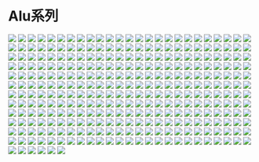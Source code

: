 # Alu系列

![](https://gcore.jsdelivr.net/gh/2x-ercha/twikoo-magic/image/alu/1.webp)
![](https://gcore.jsdelivr.net/gh/2x-ercha/twikoo-magic/image/alu/10.webp)
![](https://gcore.jsdelivr.net/gh/2x-ercha/twikoo-magic/image/alu/100.webp)
![](https://gcore.jsdelivr.net/gh/2x-ercha/twikoo-magic/image/alu/101.webp)
![](https://gcore.jsdelivr.net/gh/2x-ercha/twikoo-magic/image/alu/102.webp)
![](https://gcore.jsdelivr.net/gh/2x-ercha/twikoo-magic/image/alu/103.webp)
![](https://gcore.jsdelivr.net/gh/2x-ercha/twikoo-magic/image/alu/104.webp)
![](https://gcore.jsdelivr.net/gh/2x-ercha/twikoo-magic/image/alu/105.webp)
![](https://gcore.jsdelivr.net/gh/2x-ercha/twikoo-magic/image/alu/106.webp)
![](https://gcore.jsdelivr.net/gh/2x-ercha/twikoo-magic/image/alu/107.webp)
![](https://gcore.jsdelivr.net/gh/2x-ercha/twikoo-magic/image/alu/108.webp)
![](https://gcore.jsdelivr.net/gh/2x-ercha/twikoo-magic/image/alu/109.webp)
![](https://gcore.jsdelivr.net/gh/2x-ercha/twikoo-magic/image/alu/11.webp)
![](https://gcore.jsdelivr.net/gh/2x-ercha/twikoo-magic/image/alu/110.webp)
![](https://gcore.jsdelivr.net/gh/2x-ercha/twikoo-magic/image/alu/111.webp)
![](https://gcore.jsdelivr.net/gh/2x-ercha/twikoo-magic/image/alu/112.webp)
![](https://gcore.jsdelivr.net/gh/2x-ercha/twikoo-magic/image/alu/113.webp)
![](https://gcore.jsdelivr.net/gh/2x-ercha/twikoo-magic/image/alu/114.webp)
![](https://gcore.jsdelivr.net/gh/2x-ercha/twikoo-magic/image/alu/115.webp)
![](https://gcore.jsdelivr.net/gh/2x-ercha/twikoo-magic/image/alu/116.webp)
![](https://gcore.jsdelivr.net/gh/2x-ercha/twikoo-magic/image/alu/117.webp)
![](https://gcore.jsdelivr.net/gh/2x-ercha/twikoo-magic/image/alu/118.webp)
![](https://gcore.jsdelivr.net/gh/2x-ercha/twikoo-magic/image/alu/119.webp)
![](https://gcore.jsdelivr.net/gh/2x-ercha/twikoo-magic/image/alu/12.webp)
![](https://gcore.jsdelivr.net/gh/2x-ercha/twikoo-magic/image/alu/120.webp)
![](https://gcore.jsdelivr.net/gh/2x-ercha/twikoo-magic/image/alu/121.webp)
![](https://gcore.jsdelivr.net/gh/2x-ercha/twikoo-magic/image/alu/122.webp)
![](https://gcore.jsdelivr.net/gh/2x-ercha/twikoo-magic/image/alu/123.webp)
![](https://gcore.jsdelivr.net/gh/2x-ercha/twikoo-magic/image/alu/124.webp)
![](https://gcore.jsdelivr.net/gh/2x-ercha/twikoo-magic/image/alu/125.webp)
![](https://gcore.jsdelivr.net/gh/2x-ercha/twikoo-magic/image/alu/126.webp)
![](https://gcore.jsdelivr.net/gh/2x-ercha/twikoo-magic/image/alu/127.webp)
![](https://gcore.jsdelivr.net/gh/2x-ercha/twikoo-magic/image/alu/128.webp)
![](https://gcore.jsdelivr.net/gh/2x-ercha/twikoo-magic/image/alu/129.webp)
![](https://gcore.jsdelivr.net/gh/2x-ercha/twikoo-magic/image/alu/13.webp)
![](https://gcore.jsdelivr.net/gh/2x-ercha/twikoo-magic/image/alu/130.webp)
![](https://gcore.jsdelivr.net/gh/2x-ercha/twikoo-magic/image/alu/131.webp)
![](https://gcore.jsdelivr.net/gh/2x-ercha/twikoo-magic/image/alu/132.webp)
![](https://gcore.jsdelivr.net/gh/2x-ercha/twikoo-magic/image/alu/133.webp)
![](https://gcore.jsdelivr.net/gh/2x-ercha/twikoo-magic/image/alu/134.webp)
![](https://gcore.jsdelivr.net/gh/2x-ercha/twikoo-magic/image/alu/135.webp)
![](https://gcore.jsdelivr.net/gh/2x-ercha/twikoo-magic/image/alu/136.webp)
![](https://gcore.jsdelivr.net/gh/2x-ercha/twikoo-magic/image/alu/137.webp)
![](https://gcore.jsdelivr.net/gh/2x-ercha/twikoo-magic/image/alu/138.webp)
![](https://gcore.jsdelivr.net/gh/2x-ercha/twikoo-magic/image/alu/139.webp)
![](https://gcore.jsdelivr.net/gh/2x-ercha/twikoo-magic/image/alu/14.webp)
![](https://gcore.jsdelivr.net/gh/2x-ercha/twikoo-magic/image/alu/140.webp)
![](https://gcore.jsdelivr.net/gh/2x-ercha/twikoo-magic/image/alu/141.webp)
![](https://gcore.jsdelivr.net/gh/2x-ercha/twikoo-magic/image/alu/142.webp)
![](https://gcore.jsdelivr.net/gh/2x-ercha/twikoo-magic/image/alu/143.webp)
![](https://gcore.jsdelivr.net/gh/2x-ercha/twikoo-magic/image/alu/144.webp)
![](https://gcore.jsdelivr.net/gh/2x-ercha/twikoo-magic/image/alu/145.webp)
![](https://gcore.jsdelivr.net/gh/2x-ercha/twikoo-magic/image/alu/146.webp)
![](https://gcore.jsdelivr.net/gh/2x-ercha/twikoo-magic/image/alu/147.webp)
![](https://gcore.jsdelivr.net/gh/2x-ercha/twikoo-magic/image/alu/148.webp)
![](https://gcore.jsdelivr.net/gh/2x-ercha/twikoo-magic/image/alu/149.webp)
![](https://gcore.jsdelivr.net/gh/2x-ercha/twikoo-magic/image/alu/15.webp)
![](https://gcore.jsdelivr.net/gh/2x-ercha/twikoo-magic/image/alu/150.webp)
![](https://gcore.jsdelivr.net/gh/2x-ercha/twikoo-magic/image/alu/151.webp)
![](https://gcore.jsdelivr.net/gh/2x-ercha/twikoo-magic/image/alu/152.webp)
![](https://gcore.jsdelivr.net/gh/2x-ercha/twikoo-magic/image/alu/153.webp)
![](https://gcore.jsdelivr.net/gh/2x-ercha/twikoo-magic/image/alu/154.webp)
![](https://gcore.jsdelivr.net/gh/2x-ercha/twikoo-magic/image/alu/155.webp)
![](https://gcore.jsdelivr.net/gh/2x-ercha/twikoo-magic/image/alu/156.webp)
![](https://gcore.jsdelivr.net/gh/2x-ercha/twikoo-magic/image/alu/157.webp)
![](https://gcore.jsdelivr.net/gh/2x-ercha/twikoo-magic/image/alu/158.webp)
![](https://gcore.jsdelivr.net/gh/2x-ercha/twikoo-magic/image/alu/159.webp)
![](https://gcore.jsdelivr.net/gh/2x-ercha/twikoo-magic/image/alu/16.webp)
![](https://gcore.jsdelivr.net/gh/2x-ercha/twikoo-magic/image/alu/160.webp)
![](https://gcore.jsdelivr.net/gh/2x-ercha/twikoo-magic/image/alu/161.webp)
![](https://gcore.jsdelivr.net/gh/2x-ercha/twikoo-magic/image/alu/162.webp)
![](https://gcore.jsdelivr.net/gh/2x-ercha/twikoo-magic/image/alu/163.webp)
![](https://gcore.jsdelivr.net/gh/2x-ercha/twikoo-magic/image/alu/164.webp)
![](https://gcore.jsdelivr.net/gh/2x-ercha/twikoo-magic/image/alu/165.webp)
![](https://gcore.jsdelivr.net/gh/2x-ercha/twikoo-magic/image/alu/166.webp)
![](https://gcore.jsdelivr.net/gh/2x-ercha/twikoo-magic/image/alu/167.webp)
![](https://gcore.jsdelivr.net/gh/2x-ercha/twikoo-magic/image/alu/168.webp)
![](https://gcore.jsdelivr.net/gh/2x-ercha/twikoo-magic/image/alu/169.webp)
![](https://gcore.jsdelivr.net/gh/2x-ercha/twikoo-magic/image/alu/17.webp)
![](https://gcore.jsdelivr.net/gh/2x-ercha/twikoo-magic/image/alu/170.webp)
![](https://gcore.jsdelivr.net/gh/2x-ercha/twikoo-magic/image/alu/171.webp)
![](https://gcore.jsdelivr.net/gh/2x-ercha/twikoo-magic/image/alu/172.webp)
![](https://gcore.jsdelivr.net/gh/2x-ercha/twikoo-magic/image/alu/173.webp)
![](https://gcore.jsdelivr.net/gh/2x-ercha/twikoo-magic/image/alu/174.webp)
![](https://gcore.jsdelivr.net/gh/2x-ercha/twikoo-magic/image/alu/175.webp)
![](https://gcore.jsdelivr.net/gh/2x-ercha/twikoo-magic/image/alu/176.webp)
![](https://gcore.jsdelivr.net/gh/2x-ercha/twikoo-magic/image/alu/177.webp)
![](https://gcore.jsdelivr.net/gh/2x-ercha/twikoo-magic/image/alu/178.webp)
![](https://gcore.jsdelivr.net/gh/2x-ercha/twikoo-magic/image/alu/179.webp)
![](https://gcore.jsdelivr.net/gh/2x-ercha/twikoo-magic/image/alu/18.webp)
![](https://gcore.jsdelivr.net/gh/2x-ercha/twikoo-magic/image/alu/180.webp)
![](https://gcore.jsdelivr.net/gh/2x-ercha/twikoo-magic/image/alu/181.webp)
![](https://gcore.jsdelivr.net/gh/2x-ercha/twikoo-magic/image/alu/182.webp)
![](https://gcore.jsdelivr.net/gh/2x-ercha/twikoo-magic/image/alu/183.webp)
![](https://gcore.jsdelivr.net/gh/2x-ercha/twikoo-magic/image/alu/184.webp)
![](https://gcore.jsdelivr.net/gh/2x-ercha/twikoo-magic/image/alu/185.webp)
![](https://gcore.jsdelivr.net/gh/2x-ercha/twikoo-magic/image/alu/186.webp)
![](https://gcore.jsdelivr.net/gh/2x-ercha/twikoo-magic/image/alu/187.webp)
![](https://gcore.jsdelivr.net/gh/2x-ercha/twikoo-magic/image/alu/188.webp)
![](https://gcore.jsdelivr.net/gh/2x-ercha/twikoo-magic/image/alu/189.webp)
![](https://gcore.jsdelivr.net/gh/2x-ercha/twikoo-magic/image/alu/19.webp)
![](https://gcore.jsdelivr.net/gh/2x-ercha/twikoo-magic/image/alu/190.webp)
![](https://gcore.jsdelivr.net/gh/2x-ercha/twikoo-magic/image/alu/191.webp)
![](https://gcore.jsdelivr.net/gh/2x-ercha/twikoo-magic/image/alu/192.webp)
![](https://gcore.jsdelivr.net/gh/2x-ercha/twikoo-magic/image/alu/193.webp)
![](https://gcore.jsdelivr.net/gh/2x-ercha/twikoo-magic/image/alu/194.webp)
![](https://gcore.jsdelivr.net/gh/2x-ercha/twikoo-magic/image/alu/195.webp)
![](https://gcore.jsdelivr.net/gh/2x-ercha/twikoo-magic/image/alu/196.webp)
![](https://gcore.jsdelivr.net/gh/2x-ercha/twikoo-magic/image/alu/197.webp)
![](https://gcore.jsdelivr.net/gh/2x-ercha/twikoo-magic/image/alu/198.webp)
![](https://gcore.jsdelivr.net/gh/2x-ercha/twikoo-magic/image/alu/199.webp)
![](https://gcore.jsdelivr.net/gh/2x-ercha/twikoo-magic/image/alu/2.webp)
![](https://gcore.jsdelivr.net/gh/2x-ercha/twikoo-magic/image/alu/20.webp)
![](https://gcore.jsdelivr.net/gh/2x-ercha/twikoo-magic/image/alu/200.webp)
![](https://gcore.jsdelivr.net/gh/2x-ercha/twikoo-magic/image/alu/201.webp)
![](https://gcore.jsdelivr.net/gh/2x-ercha/twikoo-magic/image/alu/202.webp)
![](https://gcore.jsdelivr.net/gh/2x-ercha/twikoo-magic/image/alu/203.webp)
![](https://gcore.jsdelivr.net/gh/2x-ercha/twikoo-magic/image/alu/204.webp)
![](https://gcore.jsdelivr.net/gh/2x-ercha/twikoo-magic/image/alu/205.webp)
![](https://gcore.jsdelivr.net/gh/2x-ercha/twikoo-magic/image/alu/206.webp)
![](https://gcore.jsdelivr.net/gh/2x-ercha/twikoo-magic/image/alu/207.webp)
![](https://gcore.jsdelivr.net/gh/2x-ercha/twikoo-magic/image/alu/208.webp)
![](https://gcore.jsdelivr.net/gh/2x-ercha/twikoo-magic/image/alu/209.webp)
![](https://gcore.jsdelivr.net/gh/2x-ercha/twikoo-magic/image/alu/21.webp)
![](https://gcore.jsdelivr.net/gh/2x-ercha/twikoo-magic/image/alu/210.webp)
![](https://gcore.jsdelivr.net/gh/2x-ercha/twikoo-magic/image/alu/211.webp)
![](https://gcore.jsdelivr.net/gh/2x-ercha/twikoo-magic/image/alu/212.webp)
![](https://gcore.jsdelivr.net/gh/2x-ercha/twikoo-magic/image/alu/213.webp)
![](https://gcore.jsdelivr.net/gh/2x-ercha/twikoo-magic/image/alu/214.webp)
![](https://gcore.jsdelivr.net/gh/2x-ercha/twikoo-magic/image/alu/215.webp)
![](https://gcore.jsdelivr.net/gh/2x-ercha/twikoo-magic/image/alu/216.webp)
![](https://gcore.jsdelivr.net/gh/2x-ercha/twikoo-magic/image/alu/217.webp)
![](https://gcore.jsdelivr.net/gh/2x-ercha/twikoo-magic/image/alu/218.webp)
![](https://gcore.jsdelivr.net/gh/2x-ercha/twikoo-magic/image/alu/219.webp)
![](https://gcore.jsdelivr.net/gh/2x-ercha/twikoo-magic/image/alu/22.webp)
![](https://gcore.jsdelivr.net/gh/2x-ercha/twikoo-magic/image/alu/220.webp)
![](https://gcore.jsdelivr.net/gh/2x-ercha/twikoo-magic/image/alu/221.webp)
![](https://gcore.jsdelivr.net/gh/2x-ercha/twikoo-magic/image/alu/222.webp)
![](https://gcore.jsdelivr.net/gh/2x-ercha/twikoo-magic/image/alu/223.webp)
![](https://gcore.jsdelivr.net/gh/2x-ercha/twikoo-magic/image/alu/224.webp)
![](https://gcore.jsdelivr.net/gh/2x-ercha/twikoo-magic/image/alu/225.webp)
![](https://gcore.jsdelivr.net/gh/2x-ercha/twikoo-magic/image/alu/226.webp)
![](https://gcore.jsdelivr.net/gh/2x-ercha/twikoo-magic/image/alu/227.webp)
![](https://gcore.jsdelivr.net/gh/2x-ercha/twikoo-magic/image/alu/228.webp)
![](https://gcore.jsdelivr.net/gh/2x-ercha/twikoo-magic/image/alu/229.webp)
![](https://gcore.jsdelivr.net/gh/2x-ercha/twikoo-magic/image/alu/23.webp)
![](https://gcore.jsdelivr.net/gh/2x-ercha/twikoo-magic/image/alu/230.webp)
![](https://gcore.jsdelivr.net/gh/2x-ercha/twikoo-magic/image/alu/231.webp)
![](https://gcore.jsdelivr.net/gh/2x-ercha/twikoo-magic/image/alu/232.webp)
![](https://gcore.jsdelivr.net/gh/2x-ercha/twikoo-magic/image/alu/233.webp)
![](https://gcore.jsdelivr.net/gh/2x-ercha/twikoo-magic/image/alu/234.webp)
![](https://gcore.jsdelivr.net/gh/2x-ercha/twikoo-magic/image/alu/235.webp)
![](https://gcore.jsdelivr.net/gh/2x-ercha/twikoo-magic/image/alu/236.webp)
![](https://gcore.jsdelivr.net/gh/2x-ercha/twikoo-magic/image/alu/237.webp)
![](https://gcore.jsdelivr.net/gh/2x-ercha/twikoo-magic/image/alu/238.webp)
![](https://gcore.jsdelivr.net/gh/2x-ercha/twikoo-magic/image/alu/239.webp)
![](https://gcore.jsdelivr.net/gh/2x-ercha/twikoo-magic/image/alu/24.webp)
![](https://gcore.jsdelivr.net/gh/2x-ercha/twikoo-magic/image/alu/240.webp)
![](https://gcore.jsdelivr.net/gh/2x-ercha/twikoo-magic/image/alu/241.webp)
![](https://gcore.jsdelivr.net/gh/2x-ercha/twikoo-magic/image/alu/242.webp)
![](https://gcore.jsdelivr.net/gh/2x-ercha/twikoo-magic/image/alu/243.webp)
![](https://gcore.jsdelivr.net/gh/2x-ercha/twikoo-magic/image/alu/244.webp)
![](https://gcore.jsdelivr.net/gh/2x-ercha/twikoo-magic/image/alu/245.webp)
![](https://gcore.jsdelivr.net/gh/2x-ercha/twikoo-magic/image/alu/246.webp)
![](https://gcore.jsdelivr.net/gh/2x-ercha/twikoo-magic/image/alu/247.webp)
![](https://gcore.jsdelivr.net/gh/2x-ercha/twikoo-magic/image/alu/248.webp)
![](https://gcore.jsdelivr.net/gh/2x-ercha/twikoo-magic/image/alu/249.webp)
![](https://gcore.jsdelivr.net/gh/2x-ercha/twikoo-magic/image/alu/25.webp)
![](https://gcore.jsdelivr.net/gh/2x-ercha/twikoo-magic/image/alu/250.webp)
![](https://gcore.jsdelivr.net/gh/2x-ercha/twikoo-magic/image/alu/251.webp)
![](https://gcore.jsdelivr.net/gh/2x-ercha/twikoo-magic/image/alu/252.webp)
![](https://gcore.jsdelivr.net/gh/2x-ercha/twikoo-magic/image/alu/253.webp)
![](https://gcore.jsdelivr.net/gh/2x-ercha/twikoo-magic/image/alu/254.webp)
![](https://gcore.jsdelivr.net/gh/2x-ercha/twikoo-magic/image/alu/255.webp)
![](https://gcore.jsdelivr.net/gh/2x-ercha/twikoo-magic/image/alu/256.webp)
![](https://gcore.jsdelivr.net/gh/2x-ercha/twikoo-magic/image/alu/257.webp)
![](https://gcore.jsdelivr.net/gh/2x-ercha/twikoo-magic/image/alu/258.webp)
![](https://gcore.jsdelivr.net/gh/2x-ercha/twikoo-magic/image/alu/259.webp)
![](https://gcore.jsdelivr.net/gh/2x-ercha/twikoo-magic/image/alu/26.webp)
![](https://gcore.jsdelivr.net/gh/2x-ercha/twikoo-magic/image/alu/260.webp)
![](https://gcore.jsdelivr.net/gh/2x-ercha/twikoo-magic/image/alu/261.webp)
![](https://gcore.jsdelivr.net/gh/2x-ercha/twikoo-magic/image/alu/262.webp)
![](https://gcore.jsdelivr.net/gh/2x-ercha/twikoo-magic/image/alu/263.webp)
![](https://gcore.jsdelivr.net/gh/2x-ercha/twikoo-magic/image/alu/264.webp)
![](https://gcore.jsdelivr.net/gh/2x-ercha/twikoo-magic/image/alu/265.webp)
![](https://gcore.jsdelivr.net/gh/2x-ercha/twikoo-magic/image/alu/266.webp)
![](https://gcore.jsdelivr.net/gh/2x-ercha/twikoo-magic/image/alu/267.webp)
![](https://gcore.jsdelivr.net/gh/2x-ercha/twikoo-magic/image/alu/268.webp)
![](https://gcore.jsdelivr.net/gh/2x-ercha/twikoo-magic/image/alu/269.webp)
![](https://gcore.jsdelivr.net/gh/2x-ercha/twikoo-magic/image/alu/27.webp)
![](https://gcore.jsdelivr.net/gh/2x-ercha/twikoo-magic/image/alu/270.webp)
![](https://gcore.jsdelivr.net/gh/2x-ercha/twikoo-magic/image/alu/271.webp)
![](https://gcore.jsdelivr.net/gh/2x-ercha/twikoo-magic/image/alu/272.webp)
![](https://gcore.jsdelivr.net/gh/2x-ercha/twikoo-magic/image/alu/273.webp)
![](https://gcore.jsdelivr.net/gh/2x-ercha/twikoo-magic/image/alu/274.webp)
![](https://gcore.jsdelivr.net/gh/2x-ercha/twikoo-magic/image/alu/275.webp)
![](https://gcore.jsdelivr.net/gh/2x-ercha/twikoo-magic/image/alu/276.webp)
![](https://gcore.jsdelivr.net/gh/2x-ercha/twikoo-magic/image/alu/277.webp)
![](https://gcore.jsdelivr.net/gh/2x-ercha/twikoo-magic/image/alu/278.webp)
![](https://gcore.jsdelivr.net/gh/2x-ercha/twikoo-magic/image/alu/279.webp)
![](https://gcore.jsdelivr.net/gh/2x-ercha/twikoo-magic/image/alu/28.webp)
![](https://gcore.jsdelivr.net/gh/2x-ercha/twikoo-magic/image/alu/280.webp)
![](https://gcore.jsdelivr.net/gh/2x-ercha/twikoo-magic/image/alu/281.webp)
![](https://gcore.jsdelivr.net/gh/2x-ercha/twikoo-magic/image/alu/282.webp)
![](https://gcore.jsdelivr.net/gh/2x-ercha/twikoo-magic/image/alu/283.webp)
![](https://gcore.jsdelivr.net/gh/2x-ercha/twikoo-magic/image/alu/284.webp)
![](https://gcore.jsdelivr.net/gh/2x-ercha/twikoo-magic/image/alu/285.webp)
![](https://gcore.jsdelivr.net/gh/2x-ercha/twikoo-magic/image/alu/286.webp)
![](https://gcore.jsdelivr.net/gh/2x-ercha/twikoo-magic/image/alu/287.webp)
![](https://gcore.jsdelivr.net/gh/2x-ercha/twikoo-magic/image/alu/288.webp)
![](https://gcore.jsdelivr.net/gh/2x-ercha/twikoo-magic/image/alu/289.webp)
![](https://gcore.jsdelivr.net/gh/2x-ercha/twikoo-magic/image/alu/29.webp)
![](https://gcore.jsdelivr.net/gh/2x-ercha/twikoo-magic/image/alu/290.webp)
![](https://gcore.jsdelivr.net/gh/2x-ercha/twikoo-magic/image/alu/291.webp)
![](https://gcore.jsdelivr.net/gh/2x-ercha/twikoo-magic/image/alu/292.webp)
![](https://gcore.jsdelivr.net/gh/2x-ercha/twikoo-magic/image/alu/293.webp)
![](https://gcore.jsdelivr.net/gh/2x-ercha/twikoo-magic/image/alu/294.webp)
![](https://gcore.jsdelivr.net/gh/2x-ercha/twikoo-magic/image/alu/295.webp)
![](https://gcore.jsdelivr.net/gh/2x-ercha/twikoo-magic/image/alu/296.webp)
![](https://gcore.jsdelivr.net/gh/2x-ercha/twikoo-magic/image/alu/297.webp)
![](https://gcore.jsdelivr.net/gh/2x-ercha/twikoo-magic/image/alu/298.webp)
![](https://gcore.jsdelivr.net/gh/2x-ercha/twikoo-magic/image/alu/299.webp)
![](https://gcore.jsdelivr.net/gh/2x-ercha/twikoo-magic/image/alu/3.webp)
![](https://gcore.jsdelivr.net/gh/2x-ercha/twikoo-magic/image/alu/30.webp)
![](https://gcore.jsdelivr.net/gh/2x-ercha/twikoo-magic/image/alu/300.webp)
![](https://gcore.jsdelivr.net/gh/2x-ercha/twikoo-magic/image/alu/301.webp)
![](https://gcore.jsdelivr.net/gh/2x-ercha/twikoo-magic/image/alu/302.webp)
![](https://gcore.jsdelivr.net/gh/2x-ercha/twikoo-magic/image/alu/303.webp)
![](https://gcore.jsdelivr.net/gh/2x-ercha/twikoo-magic/image/alu/304.webp)
![](https://gcore.jsdelivr.net/gh/2x-ercha/twikoo-magic/image/alu/305.webp)
![](https://gcore.jsdelivr.net/gh/2x-ercha/twikoo-magic/image/alu/306.webp)
![](https://gcore.jsdelivr.net/gh/2x-ercha/twikoo-magic/image/alu/31.webp)
![](https://gcore.jsdelivr.net/gh/2x-ercha/twikoo-magic/image/alu/32.webp)
![](https://gcore.jsdelivr.net/gh/2x-ercha/twikoo-magic/image/alu/33.webp)
![](https://gcore.jsdelivr.net/gh/2x-ercha/twikoo-magic/image/alu/34.webp)
![](https://gcore.jsdelivr.net/gh/2x-ercha/twikoo-magic/image/alu/35.webp)
![](https://gcore.jsdelivr.net/gh/2x-ercha/twikoo-magic/image/alu/36.webp)
![](https://gcore.jsdelivr.net/gh/2x-ercha/twikoo-magic/image/alu/37.webp)
![](https://gcore.jsdelivr.net/gh/2x-ercha/twikoo-magic/image/alu/38.webp)
![](https://gcore.jsdelivr.net/gh/2x-ercha/twikoo-magic/image/alu/39.webp)
![](https://gcore.jsdelivr.net/gh/2x-ercha/twikoo-magic/image/alu/4.webp)
![](https://gcore.jsdelivr.net/gh/2x-ercha/twikoo-magic/image/alu/40.webp)
![](https://gcore.jsdelivr.net/gh/2x-ercha/twikoo-magic/image/alu/41.webp)
![](https://gcore.jsdelivr.net/gh/2x-ercha/twikoo-magic/image/alu/42.webp)
![](https://gcore.jsdelivr.net/gh/2x-ercha/twikoo-magic/image/alu/43.webp)
![](https://gcore.jsdelivr.net/gh/2x-ercha/twikoo-magic/image/alu/44.webp)
![](https://gcore.jsdelivr.net/gh/2x-ercha/twikoo-magic/image/alu/45.webp)
![](https://gcore.jsdelivr.net/gh/2x-ercha/twikoo-magic/image/alu/46.webp)
![](https://gcore.jsdelivr.net/gh/2x-ercha/twikoo-magic/image/alu/47.webp)
![](https://gcore.jsdelivr.net/gh/2x-ercha/twikoo-magic/image/alu/48.webp)
![](https://gcore.jsdelivr.net/gh/2x-ercha/twikoo-magic/image/alu/49.webp)
![](https://gcore.jsdelivr.net/gh/2x-ercha/twikoo-magic/image/alu/5.webp)
![](https://gcore.jsdelivr.net/gh/2x-ercha/twikoo-magic/image/alu/50.webp)
![](https://gcore.jsdelivr.net/gh/2x-ercha/twikoo-magic/image/alu/51.webp)
![](https://gcore.jsdelivr.net/gh/2x-ercha/twikoo-magic/image/alu/52.webp)
![](https://gcore.jsdelivr.net/gh/2x-ercha/twikoo-magic/image/alu/53.webp)
![](https://gcore.jsdelivr.net/gh/2x-ercha/twikoo-magic/image/alu/54.webp)
![](https://gcore.jsdelivr.net/gh/2x-ercha/twikoo-magic/image/alu/55.webp)
![](https://gcore.jsdelivr.net/gh/2x-ercha/twikoo-magic/image/alu/56.webp)
![](https://gcore.jsdelivr.net/gh/2x-ercha/twikoo-magic/image/alu/57.webp)
![](https://gcore.jsdelivr.net/gh/2x-ercha/twikoo-magic/image/alu/58.webp)
![](https://gcore.jsdelivr.net/gh/2x-ercha/twikoo-magic/image/alu/59.webp)
![](https://gcore.jsdelivr.net/gh/2x-ercha/twikoo-magic/image/alu/6.webp)
![](https://gcore.jsdelivr.net/gh/2x-ercha/twikoo-magic/image/alu/60.webp)
![](https://gcore.jsdelivr.net/gh/2x-ercha/twikoo-magic/image/alu/61.webp)
![](https://gcore.jsdelivr.net/gh/2x-ercha/twikoo-magic/image/alu/62.webp)
![](https://gcore.jsdelivr.net/gh/2x-ercha/twikoo-magic/image/alu/63.webp)
![](https://gcore.jsdelivr.net/gh/2x-ercha/twikoo-magic/image/alu/64.webp)
![](https://gcore.jsdelivr.net/gh/2x-ercha/twikoo-magic/image/alu/65.webp)
![](https://gcore.jsdelivr.net/gh/2x-ercha/twikoo-magic/image/alu/66.webp)
![](https://gcore.jsdelivr.net/gh/2x-ercha/twikoo-magic/image/alu/67.webp)
![](https://gcore.jsdelivr.net/gh/2x-ercha/twikoo-magic/image/alu/68.webp)
![](https://gcore.jsdelivr.net/gh/2x-ercha/twikoo-magic/image/alu/69.webp)
![](https://gcore.jsdelivr.net/gh/2x-ercha/twikoo-magic/image/alu/7.webp)
![](https://gcore.jsdelivr.net/gh/2x-ercha/twikoo-magic/image/alu/70.webp)
![](https://gcore.jsdelivr.net/gh/2x-ercha/twikoo-magic/image/alu/71.webp)
![](https://gcore.jsdelivr.net/gh/2x-ercha/twikoo-magic/image/alu/72.webp)
![](https://gcore.jsdelivr.net/gh/2x-ercha/twikoo-magic/image/alu/73.webp)
![](https://gcore.jsdelivr.net/gh/2x-ercha/twikoo-magic/image/alu/74.webp)
![](https://gcore.jsdelivr.net/gh/2x-ercha/twikoo-magic/image/alu/75.webp)
![](https://gcore.jsdelivr.net/gh/2x-ercha/twikoo-magic/image/alu/76.webp)
![](https://gcore.jsdelivr.net/gh/2x-ercha/twikoo-magic/image/alu/77.webp)
![](https://gcore.jsdelivr.net/gh/2x-ercha/twikoo-magic/image/alu/78.webp)
![](https://gcore.jsdelivr.net/gh/2x-ercha/twikoo-magic/image/alu/79.webp)
![](https://gcore.jsdelivr.net/gh/2x-ercha/twikoo-magic/image/alu/8.webp)
![](https://gcore.jsdelivr.net/gh/2x-ercha/twikoo-magic/image/alu/80.webp)
![](https://gcore.jsdelivr.net/gh/2x-ercha/twikoo-magic/image/alu/81.webp)
![](https://gcore.jsdelivr.net/gh/2x-ercha/twikoo-magic/image/alu/82.webp)
![](https://gcore.jsdelivr.net/gh/2x-ercha/twikoo-magic/image/alu/83.webp)
![](https://gcore.jsdelivr.net/gh/2x-ercha/twikoo-magic/image/alu/84.webp)
![](https://gcore.jsdelivr.net/gh/2x-ercha/twikoo-magic/image/alu/85.webp)
![](https://gcore.jsdelivr.net/gh/2x-ercha/twikoo-magic/image/alu/86.webp)
![](https://gcore.jsdelivr.net/gh/2x-ercha/twikoo-magic/image/alu/87.webp)
![](https://gcore.jsdelivr.net/gh/2x-ercha/twikoo-magic/image/alu/88.webp)
![](https://gcore.jsdelivr.net/gh/2x-ercha/twikoo-magic/image/alu/89.webp)
![](https://gcore.jsdelivr.net/gh/2x-ercha/twikoo-magic/image/alu/9.webp)
![](https://gcore.jsdelivr.net/gh/2x-ercha/twikoo-magic/image/alu/90.webp)
![](https://gcore.jsdelivr.net/gh/2x-ercha/twikoo-magic/image/alu/91.webp)
![](https://gcore.jsdelivr.net/gh/2x-ercha/twikoo-magic/image/alu/92.webp)
![](https://gcore.jsdelivr.net/gh/2x-ercha/twikoo-magic/image/alu/93.webp)
![](https://gcore.jsdelivr.net/gh/2x-ercha/twikoo-magic/image/alu/94.webp)
![](https://gcore.jsdelivr.net/gh/2x-ercha/twikoo-magic/image/alu/95.webp)
![](https://gcore.jsdelivr.net/gh/2x-ercha/twikoo-magic/image/alu/96.webp)
![](https://gcore.jsdelivr.net/gh/2x-ercha/twikoo-magic/image/alu/97.webp)
![](https://gcore.jsdelivr.net/gh/2x-ercha/twikoo-magic/image/alu/98.webp)
![](https://gcore.jsdelivr.net/gh/2x-ercha/twikoo-magic/image/alu/99.webp)
